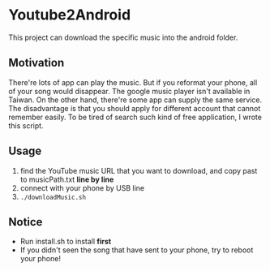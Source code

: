 Youtube2Android   
========
This project can download the specific music into the android folder.   
       
       
Motivation    
-------------------------
There're lots of app can play the music. But if you reformat your phone, all of your song would disappear. The google music player isn't available in Taiwan. On the other hand, there're some app can supply the same service. The disadvantage is that you should apply for different account that cannot remember easily. To be tired of search such kind of free application, I wrote this script.    
     
       
Usage     
-------------------------
1. find the YouTube music URL that you want to download, and copy past to musicPath.txt **line by line**    
2. connect with your phone by USB line    
3. ```./downloadMusic.sh```    
      
      
Notice    
-------------------------
* Run install.sh to install **first**
* If you didn't seen the song that have sent to your phone, try to reboot your phone!
